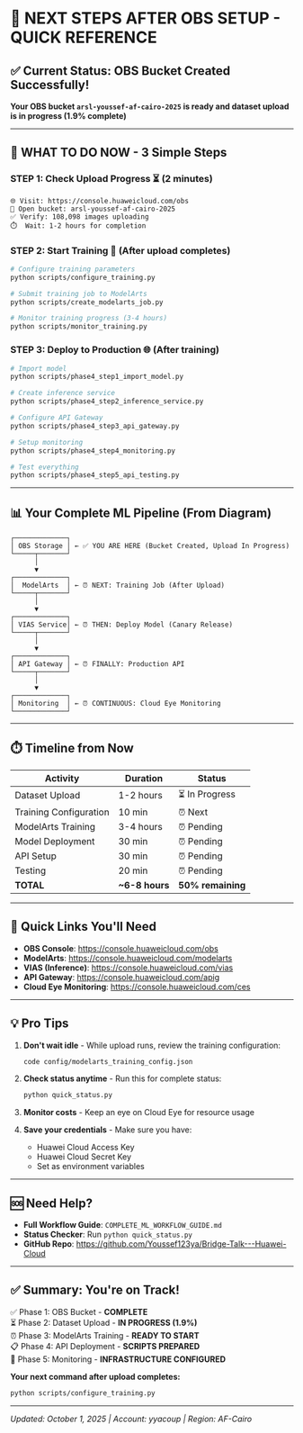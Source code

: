 # 🎯 NEXT STEPS AFTER OBS SETUP - QUICK REFERENCE

## ✅ Current Status: OBS Bucket Created Successfully!

**Your OBS bucket `arsl-youssef-af-cairo-2025` is ready and dataset upload is in progress (1.9% complete)**

---

## 🚀 WHAT TO DO NOW - 3 Simple Steps

### **STEP 1: Check Upload Progress** ⏳ (2 minutes)
```
🌐 Visit: https://console.huaweicloud.com/obs
📂 Open bucket: arsl-youssef-af-cairo-2025
✅ Verify: 108,098 images uploading
⏱️  Wait: 1-2 hours for completion
```

### **STEP 2: Start Training** 🤖 (After upload completes)
```bash
# Configure training parameters
python scripts/configure_training.py

# Submit training job to ModelArts
python scripts/create_modelarts_job.py

# Monitor training progress (3-4 hours)
python scripts/monitor_training.py
```

### **STEP 3: Deploy to Production** 🌐 (After training)
```bash
# Import model
python scripts/phase4_step1_import_model.py

# Create inference service
python scripts/phase4_step2_inference_service.py

# Configure API Gateway
python scripts/phase4_step3_api_gateway.py

# Setup monitoring
python scripts/phase4_step4_monitoring.py

# Test everything
python scripts/phase4_step5_api_testing.py
```

---

## 📊 Your Complete ML Pipeline (From Diagram)

```
┌─────────────┐
│ OBS Storage │ ← ✅ YOU ARE HERE (Bucket Created, Upload In Progress)
└─────┬───────┘
      │
      ▼
┌─────────────┐
│  ModelArts  │ ← ⏰ NEXT: Training Job (After Upload)
└─────┬───────┘
      │
      ▼
┌─────────────┐
│ VIAS Service│ ← ⏰ THEN: Deploy Model (Canary Release)
└─────┬───────┘
      │
      ▼
┌─────────────┐
│ API Gateway │ ← ⏰ FINALLY: Production API
└─────┬───────┘
      │
      ▼
┌─────────────┐
│ Monitoring  │ ← ⏰ CONTINUOUS: Cloud Eye Monitoring
└─────────────┘
```

---

## ⏱️ Timeline from Now

| Activity | Duration | Status |
|----------|----------|--------|
| Dataset Upload | 1-2 hours | ⏳ In Progress |
| Training Configuration | 10 min | ⏰ Next |
| ModelArts Training | 3-4 hours | ⏰ Pending |
| Model Deployment | 30 min | ⏰ Pending |
| API Setup | 30 min | ⏰ Pending |
| Testing | 20 min | ⏰ Pending |
| **TOTAL** | **~6-8 hours** | **50% remaining** |

---

## 🔗 Quick Links You'll Need

- **OBS Console**: https://console.huaweicloud.com/obs
- **ModelArts**: https://console.huaweicloud.com/modelarts
- **VIAS (Inference)**: https://console.huaweicloud.com/vias
- **API Gateway**: https://console.huaweicloud.com/apig
- **Cloud Eye Monitoring**: https://console.huaweicloud.com/ces

---

## 💡 Pro Tips

1. **Don't wait idle** - While upload runs, review the training configuration:
   ```bash
   code config/modelarts_training_config.json
   ```

2. **Check status anytime** - Run this for complete status:
   ```bash
   python quick_status.py
   ```

3. **Monitor costs** - Keep an eye on Cloud Eye for resource usage

4. **Save your credentials** - Make sure you have:
   - Huawei Cloud Access Key
   - Huawei Cloud Secret Key
   - Set as environment variables

---

## 🆘 Need Help?

- **Full Workflow Guide**: `COMPLETE_ML_WORKFLOW_GUIDE.md`
- **Status Checker**: Run `python quick_status.py`
- **GitHub Repo**: https://github.com/Youssef123ya/Bridge-Talk---Huawei-Cloud

---

## ✅ Summary: You're on Track!

✅ Phase 1: OBS Bucket - **COMPLETE**  
⏳ Phase 2: Dataset Upload - **IN PROGRESS (1.9%)**  
⏰ Phase 3: ModelArts Training - **READY TO START**  
📋 Phase 4: API Deployment - **SCRIPTS PREPARED**  
🔧 Phase 5: Monitoring - **INFRASTRUCTURE CONFIGURED**

**Your next command after upload completes:**
```bash
python scripts/configure_training.py
```

---

*Updated: October 1, 2025 | Account: yyacoup | Region: AF-Cairo*